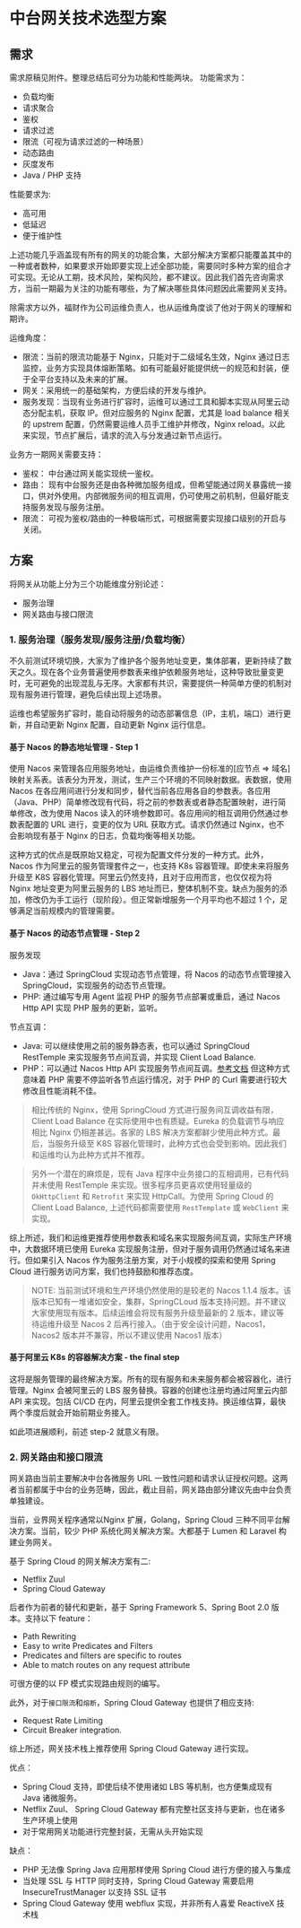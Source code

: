 # 中台网关技术选型方案

## 需求

需求原稿见附件。整理总结后可分为功能和性能两块。
功能需求为：

- 负载均衡
- 请求聚合
- 鉴权
- 请求过滤
- 限流（可视为请求过滤的一种场景）
- 动态路由
- 灰度发布
- Java / PHP 支持

性能要求为:

- 高可用
- 低延迟
- 便于维护性

上述功能几乎涵盖现有所有的网关的功能合集，大部分解决方案都只能覆盖其中的一种或者数种，如果要求开始即要实现上述全部功能，需要同时多种方案的组合才可实现。无论从工期，技术风险，架构风险，都不建议。因此我们首先咨询需求方，当前一期最为关注的功能有哪些，为了解决哪些具体问题因此需要网关支持。

除需求方以外，福财作为公司运维负责人，也从运维角度谈了他对于网关的理解和期许。

运维角度：

- 限流：当前的限流功能基于 Nginx，只能对于二级域名生效，Nginx 通过日志监控，业务方实现具体熔断策略。如有可能最好能提供统一的规范和封装，便于全平台支持以及未来的扩展。
- 网关：采用统一的基础架构，方便后续的开发与维护。
- 服务发现：当现有业务进行扩容时，运维可以通过工具和脚本实现从阿里云动态分配主机，获取 IP。但对应服务的 Nginx 配置，尤其是 load balance 相关的 upstrem 配置，仍然需要运维人员手工维护并修改，Nginx reload。以此来实现，节点扩展后，请求的流入与分发通过新节点运行。

业务方一期网关需要支持：

- 鉴权： 中台通过网关能实现统一鉴权。
- 路由： 现有中台服务还是由各种微加服务组成，但希望能通过网关暴露统一接口，供对外使用。内部微服务间的相互调用，仍可使用之前机制，但最好能支持服务发现与服务注册。
- 限流： 可视为鉴权/路由的一种极端形式，可根据需要实现接口级别的开启与关闭。

## 方案

将网关从功能上分为三个功能维度分别论述：

- 服务治理
- 网关路由与接口限流

### 1. 服务治理（服务发现/服务注册/负载均衡）

不久前测试环境切换，大家为了维护各个服务地址变更，集体部署，更新持续了数天之久。现在各个业务普遍使用参数表来维护依赖服务地址，这种导致批量变更时，无可避免的出现混乱与无序。大家都有共识，需要提供一种简单方便的机制对现有服务进行管理，避免后续出现上述场景。

运维也希望服务扩容时，能自动将服务的动态部署信息（IP，主机，端口）进行更新，并自动更新 Nginx 配置，自动更新 Nginx 运行信息。

#### 基于 Nacos 的静态地址管理 - Step 1

使用 Nacos 来管理各应用服务地址，由运维负责维护一份标准的[应节点 => 域名]映射关系表。该表分为开发，测试，生产三个环境的不同映射数据。表数据，使用 Nacos 在各应用间进行分发和同步，替代当前各应用各自的参数表。各应用（Java、PHP）简单修改现有代码，将之前的参数表或者静态配置映射，进行简单修改，改为使用 Nacos 读入的环境参数即可。各应用间的相互调用仍然通过参数表配置的 URL 进行，变更的仅为 URL 获取方式。请求仍然通过 Nginx，也不会影响现有基于 Nginx 的日志，负载均衡等相关功能。

这种方式的优点是既原始又稳定，可视为配置文件分发的一种方式。此外，Nacos 作为阿里云的服务管理套件之一，也支持 K8s 容器管理。即使未来将服务升级至 K8S 容器化管理。阿里云仍然支持，且对于应用而言，也仅仅视为将 Nginx 地址变更为阿里云服务的 LBS 地址而已，整体机制不变。缺点为服务的添加，修改仍为手工运行（现阶段）。但正常新增服务一个月平均也不超过 1 个，足够满足当前规模内的管理需要。

#### 基于 Nacos 的动态节点管理 - Step 2

服务发现

- Java：通过 SpringCloud 实现动态节点管理，将 Nacos 的动态节点管理接入 SpringCloud，实现服务的动态节点管理。
- PHP: 通过编写专用 Agent 监视 PHP 的服务节点部署或重启，通过 Nacos Http API 实现 PHP 服务的更新，监听。

节点互调：

- Java: 可以继续使用之前的服务静态表，也可以通过 SpringCloud RestTemple 来实现服务节点间互调，并实现 Client Load Balance.
- PHP：可以通过  Nacos Http API 实现服务节点间互调。[参考文档](https://docs.ktvme.com/project-17/doc-55/) 但这种方式意味着 PHP 需要不停监听各节点运行情况，对于 PHP 的 Curl 需要进行较大修改且性能消耗不佳。

> 相比传统的 Nginx，使用 SpringCloud 方式进行服务间互调收益有限，Client Load Balance 在实际使用中也有质疑。Eureka 的负载调节与响应相比 Nginx 仍相差甚远。各家的 LBS 解决方案都鲜少使用此种方式。最后，当服务升级至 K8S 容器化管理时，此种方式也会受到影响。因此我们和运维均认为此种方式并不推荐。

> 另外一个潜在的麻烦是，现有 Java 程序中业务接口的互相调用，已有代码并未使用 RestTemple 来实现。很多程序员更喜欢使用轻量级的 `OkHttpClient` 和 `Retrofit` 来实现 HttpCall。为使用 Spring Cloud 的 Client Load Balance, 上述代码都需要使用 `RestTemplate` 或 `WebClient` 来实现。

综上所述，我们和运维更推荐使用参数表和域名来实现服务间互调，实际生产环境中，大数据环境已使用 Eureka 实现服务注册，但对于服务调用仍然通过域名来进行。但如果引入 Nacos 作为服务注册方案，对于小规模的探索和使用 Spring Cloud 进行服务访问方案，我们也持鼓励和推荐态度。

> NOTE: 当前测试环境和生产环境仍然使用的是较老的 Nacos 1.1.4 版本。该版本已知有一堆诸如安全，集群，SpringCLoud 版本支持问题。并不建议大家使用现有版本。后续运维会将现有服务升级至最新的 2 版本，建议等待运维升级至 Nacos 2 后再行接入。（由于安全设计问题，Nacos1， Nacos2 版本并不兼容，所以不建议使用 Nacos1 版本）

#### 基于阿里云 K8s 的容器解决方案 - the final step

这将是服务管理的最终解决方案。所有的现有服务和未来服务都会被容器化，进行管理。Nginx 会被阿里云的 LBS 服务替换。容器的创建也注册均通过阿里云内部 API 来实现。包括 CI/CD 在内，阿里云提供全套工作栈支持。换运维估算，最快两个季度后就会开始前期业务接入。

如此项进展顺利，前述 step-2 就意义有限。

### 2. 网关路由和接口限流

网关路由当前主要解决中台各微服务 URL 一致性问题和请求认证授权问题。这两者当前都属于中台的业务范畴，因此，截止目前，网关路由部分建议先由中台负责单独建设。

当前，业界网关程序通常以Nginx 扩展，Golang，Spring Cloud 三种不同平台解决方案。当前，较少 PHP 系统化网关解决方案。大都基于 Lumen 和 Laravel 构建业务网关。

基于 Spring Cloud 的网关解决方案有二:

- Netflix Zuul
- Spring Cloud Gateway

后者作为前者的替代和更新，基于 Spring Framework 5、Spring Boot 2.0 版本。支持以下 feature：

- Path Rewriting
- Easy to write Predicates and Filters
- Predicates and filters are specific to routes
- Able to match routes on any request attribute

可很方便的以 FP 模式实现路由规则的编写。

此外，对于`接口限流`和`熔断`，Spring Cloud Gateway 也提供了相应支持:

- Request Rate Limiting
- Circuit Breaker integration.

综上所述，网关技术栈上推荐使用 Spring Cloud Gateway 进行实现。

优点：

- Spring Cloud 支持，即使后续不使用诸如 LBS 等机制，也方便集成现有 Java 诸微服务。
- Netflix Zuul、 Spring Cloud Gateway 都有完整社区支持与更新，也在诸多生产环境上使用
- 对于常用网关功能进行完整封装，无需从头开始实现

缺点：

- PHP 无法像 Spring Java 应用那样使用 Spring Cloud 进行方便的接入与集成
- 当处理 SSL 与 HTTP 同时支持，Spring Cloud Gateway 需要启用 InsecureTrustManager 以支持 SSL 证书
- Spring Cloud Gateway 使用 webflux 实现，并非所有人喜爱 ReactiveX 技术栈
